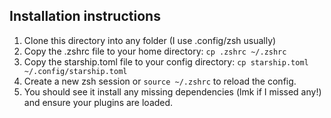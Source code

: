 ## Installation instructions

1. Clone this directory into any folder (I use .config/zsh usually)
2. Copy the .zshrc file to your home directory: `cp .zshrc ~/.zshrc`
2. Copy the starship.toml file to your config directory: `cp starship.toml ~/.config/starship.toml`
2. Create a new zsh session or `source ~/.zshrc` to reload the config.
3. You should see it install any missing dependencies (lmk if I missed any!) and ensure your plugins are loaded.
